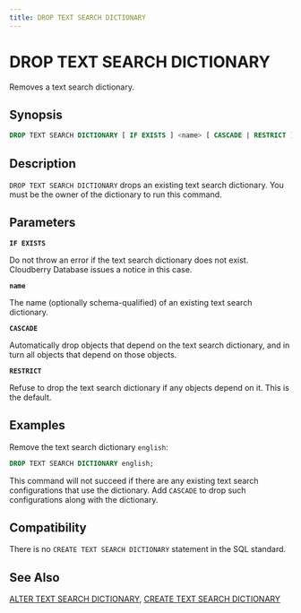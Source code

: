 ```yaml
---
title: DROP TEXT SEARCH DICTIONARY
---
```


# DROP TEXT SEARCH DICTIONARY

Removes a text search dictionary.

## Synopsis

```sql
DROP TEXT SEARCH DICTIONARY [ IF EXISTS ] <name> [ CASCADE | RESTRICT ]
```

## Description

`DROP TEXT SEARCH DICTIONARY` drops an existing text search dictionary. You must be the owner of the dictionary to run this command.

## Parameters

**`IF EXISTS`**

Do not throw an error if the text search dictionary does not exist. Cloudberry Database issues a notice in this case.

**`name`**

The name (optionally schema-qualified) of an existing text search dictionary.

**`CASCADE`**

Automatically drop objects that depend on the text search dictionary, and in turn all objects that depend on those objects.

**`RESTRICT`**

Refuse to drop the text search dictionary if any objects depend on it. This is the default.

## Examples

Remove the text search dictionary `english`:

```sql
DROP TEXT SEARCH DICTIONARY english;
```

This command will not succeed if there are any existing text search configurations that use the dictionary. Add `CASCADE` to drop such configurations along with the dictionary.

## Compatibility

There is no `CREATE TEXT SEARCH DICTIONARY` statement in the SQL standard.

## See Also

[ALTER TEXT SEARCH DICTIONARY](/docs/sql-stmts/sql-stmt-alter-text-search-dictionary.md), [CREATE TEXT SEARCH DICTIONARY](/docs/sql-stmts/sql-stmt-create-text-search-dictionary.md)
